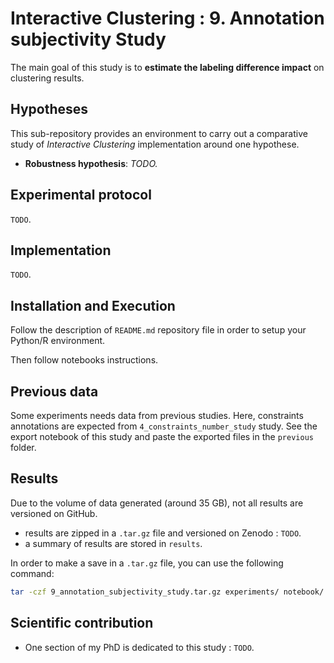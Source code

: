 # Interactive Clustering : 9. Annotation subjectivity Study

The main goal of this study is to **estimate the labeling difference impact** on clustering results.


## Hypotheses

This sub-repository provides an environment to carry out a comparative study of _Interactive Clustering_ implementation around one hypothese.
- **Robustness hypothesis**: _TODO._


## Experimental protocol

`TODO`.


## Implementation

`TODO`.


## Installation and Execution

Follow the description of `README.md` repository file in order to setup your Python/R environment.

Then follow notebooks instructions.


## Previous data

Some experiments needs data from previous studies.
Here, constraints annotations are expected from `4_constraints_number_study` study.
See the export notebook of this study and paste the exported files in the `previous` folder.


## Results

Due to the volume of data generated (around 35 GB), not all results are versioned on GitHub.

- results are zipped in a `.tar.gz` file and versioned on Zenodo : `TODO`.
- a summary of results are stored in `results`.

In order to make a save in a `.tar.gz` file, you can use the following command:
```bash
tar -czf 9_annotation_subjectivity_study.tar.gz experiments/ notebook/ previous/ results/ README.md
```


## Scientific contribution

- One section of my PhD is dedicated to this study : `TODO`.